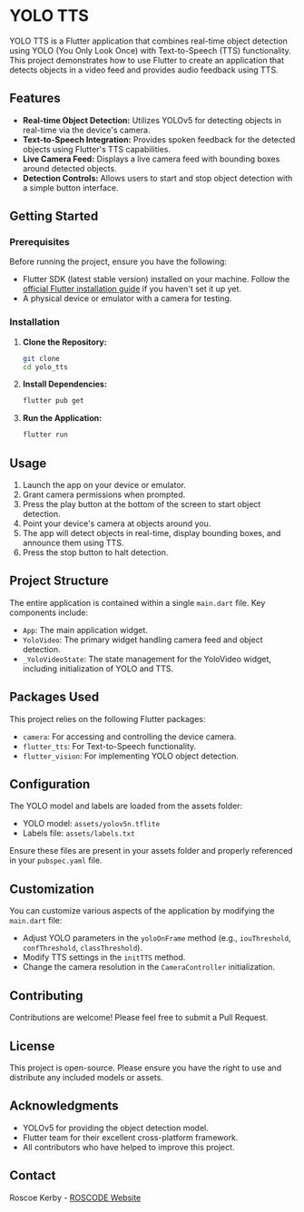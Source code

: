 # YOLO TTS

YOLO TTS is a Flutter application that combines real-time object detection using YOLO (You Only Look Once) with Text-to-Speech (TTS) functionality. This project demonstrates how to use Flutter to create an application that detects objects in a video feed and provides audio feedback using TTS.

## Features

- **Real-time Object Detection:** Utilizes YOLOv5 for detecting objects in real-time via the device's camera.
- **Text-to-Speech Integration:** Provides spoken feedback for the detected objects using Flutter's TTS capabilities.
- **Live Camera Feed:** Displays a live camera feed with bounding boxes around detected objects.
- **Detection Controls:** Allows users to start and stop object detection with a simple button interface.

## Getting Started

### Prerequisites

Before running the project, ensure you have the following:

- Flutter SDK (latest stable version) installed on your machine. Follow the [official Flutter installation guide](https://docs.flutter.dev/get-started/install) if you haven't set it up yet.
- A physical device or emulator with a camera for testing.

### Installation

1. **Clone the Repository:**
   ```bash
   git clone 
   cd yolo_tts
   ```

2. **Install Dependencies:**
   ```bash
   flutter pub get
   ```

3. **Run the Application:**
   ```bash
   flutter run
   ```

## Usage

1. Launch the app on your device or emulator.
2. Grant camera permissions when prompted.
3. Press the play button at the bottom of the screen to start object detection.
4. Point your device's camera at objects around you.
5. The app will detect objects in real-time, display bounding boxes, and announce them using TTS.
6. Press the stop button to halt detection.

## Project Structure

The entire application is contained within a single `main.dart` file. Key components include:

- `App`: The main application widget.
- `YoloVideo`: The primary widget handling camera feed and object detection.
- `_YoloVideoState`: The state management for the YoloVideo widget, including initialization of YOLO and TTS.

## Packages Used

This project relies on the following Flutter packages:

- `camera`: For accessing and controlling the device camera.
- `flutter_tts`: For Text-to-Speech functionality.
- `flutter_vision`: For implementing YOLO object detection.

## Configuration

The YOLO model and labels are loaded from the assets folder:

- YOLO model: `assets/yolov5n.tflite`
- Labels file: `assets/labels.txt`

Ensure these files are present in your assets folder and properly referenced in your `pubspec.yaml` file.

## Customization

You can customize various aspects of the application by modifying the `main.dart` file:

- Adjust YOLO parameters in the `yoloOnFrame` method (e.g., `iouThreshold`, `confThreshold`, `classThreshold`).
- Modify TTS settings in the `initTTS` method.
- Change the camera resolution in the `CameraController` initialization.

## Contributing

Contributions are welcome! Please feel free to submit a Pull Request.

## License

This project is open-source. Please ensure you have the right to use and distribute any included models or assets.

## Acknowledgments

- YOLOv5 for providing the object detection model.
- Flutter team for their excellent cross-platform framework.
- All contributors who have helped to improve this project.

## Contact

Roscoe Kerby - [ROSCODE Website](https://runtime.withroscoe.com)

